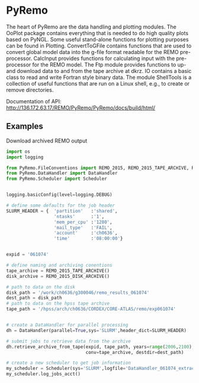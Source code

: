 # PyRemo

The heart of PyRemo are the data handling and plotting modules. The OoPlot package 
contains everything that is needed to do high quality plots based on PyNGL. 
Some useful stand-alone functions for plotting purposes can be found in Plotting. 
ConvertToGFile contains functions that are used to convert global model data into 
the g-file format readable for the REMO pre-processor. 
CalcInput provides functions for calculating input with the pre-processor for the REMO model. 
The Ftp module provides functions to up- and download data to and from the tape archive at dkrz. 
IO contains a basic class to read and write Fortran style binary data. The module ShellTools is a 
collection of useful functions that are run on a Linux shell, e.g., to create or 
remove directories.

Documentation of API: http://136.172.63.17/REMO/PyRemo/PyRemo/docs/build/html/

## Examples

Download archived REMO output
```python
import os
import logging

from PyRemo.FileConventions import REMO_2015, REMO_2015_TAPE_ARCHIVE, REMO_2015_DISK_ARCHIVE
from PyRemo.DataHandler import DataHandler
from PyRemo.Scheduler import Scheduler


logging.basicConfig(level=logging.DEBUG)

# define some defaults for the job header
SLURM_HEADER = {  'partition'   :'shared',
                  'ntasks'      :'1',
                  'mem_per_cpu' :'1280',
                  'mail_type'   :'FAIL',
                  'account'     :'ch0636',
                  'time'        :'08:00:00'}


expid = '061074'

# define naming and archiving conentions
tape_archive = REMO_2015_TAPE_ARCHIVE()
disk_archive = REMO_2015_DISK_ARCHIVE()

# path to data on the disk
disk_path = '/work/ch0636/g300046/remo_results_061074'
dest_path = disk_path
# path to data on the hpss tape archive
tape_path = '/hpss/arch/ch0636/CORDEX/CORE-ATLAS/remo/exp061074'


# create a DataHandler for parallel processing
dh = DataHandler(parallel=True,sys='SLURM',header_dict=SLURM_HEADER)

# submit jobs to retrieve data from the archive
dh.retrieve_archive_from_tape(expid, tape_path, years=range(2006,2100), types=['efiles','pfiles'], \
                              conv=tape_archive, destdir=dest_path)

# create a new scheduler to get job information
my_scheduler = Scheduler(sys='SLURM',logfile='DataHandler_061074_extract.jobids.ini')
my_scheduler.log_jobs_acct() 
```
